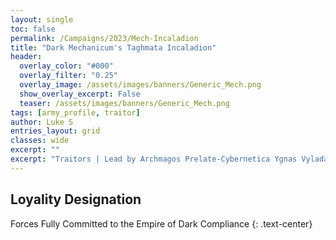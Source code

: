 ```yaml
---
layout: single
toc: false
permalink: /Campaigns/2023/Mech-Incaladion
title: "Dark Mechanicum's Taghmata Incaladion"
header:
  overlay_color: "#000"
  overlay_filter: "0.25"
  overlay_image: /assets/images/banners/Generic_Mech.png
  show_overlay_excerpt: False
  teaser: /assets/images/banners/Generic_Mech.png
tags: [army_profile, traitor]
author: Luke S
entries_layout: grid
classes: wide
excerpt: ""
excerpt: "Traitors | Lead by Archmagos Prelate-Cybernetica Ygnas Vyladanas"
---
```


## Loyality Designation
Forces Fully Committed to the Empire of Dark Compliance
{: .text-center}